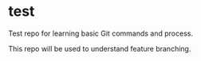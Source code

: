 # test
Test repo for learning basic Git commands and process.

This repo will be used to understand feature branching.
